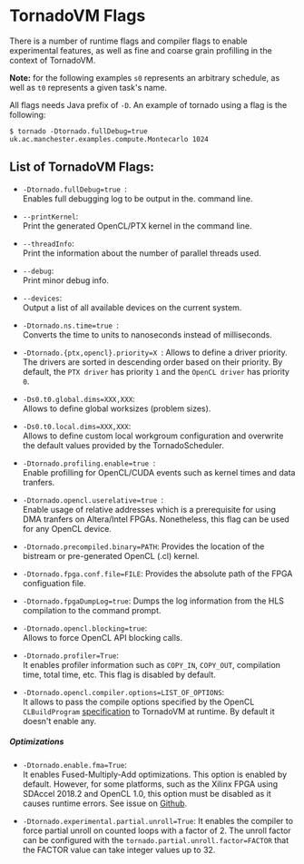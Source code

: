 # TornadoVM Flags


There is a number of runtime flags and compiler flags to enable experimental features, as well as fine and coarse grain profilling in the context of TornadoVM.


**Note:** for the following examples ```s0``` represents an arbitrary schedule, as well as ```t0``` represents a given task's name.   


All flags needs Java prefix of ```-D```. An example of tornado using a flag is the following:  


```$ tornado -Dtornado.fullDebug=true uk.ac.manchester.examples.compute.Montecarlo 1024```  


## List of TornadoVM Flags:

* ```-Dtornado.fullDebug=true ```:  
Enables full debugging log to be output in the. command line.  

* `` --printKernel ``:  
Print the generated OpenCL/PTX kernel in the command line.

* ```--threadInfo```:  
Print the information about the number of parallel threads used.

* ```--debug```:  
Print minor debug info.

* ```--devices```:  
Output a list of all available devices on the current system.

* ```-Dtornado.ns.time=true ```:  
 Converts the time to units to nanoseconds instead of milliseconds.

* ```-Dtornado.{ptx,opencl}.priority=X ```:
Allows to define a driver priority. The drivers are sorted in descending order based on their priority. By default, the `PTX driver` has priority `1` and the `OpenCL driver` has priority `0`.

* ```-Ds0.t0.global.dims=XXX,XXX```:  
Allows to define global worksizes (problem sizes).

* ```-Ds0.t0.local.dims=XXX,XXX```:  
Allows to define custom local workgroum configuration and overwrite the default values provided by the TornadoScheduler.  

* ```-Dtornado.profiling.enable=true ```:  
Enable profilling for OpenCL/CUDA events such as kernel times and data tranfers.

* ```-Dtornado.opencl.userelative=true ```:  
Enable usage of relative addresses which is a prerequisite for using DMA tranfers on Altera/Intel FPGAs. Nonetheless, this flag can be used for any OpenCL device.

* ```-Dtornado.precompiled.binary=PATH```:
 Provides the location of the bistream or pre-generated OpenCL (.cl) kernel.

* ```-Dtornado.fpga.conf.file=FILE```:
 Provides the absolute path of the FPGA configuation file.

* ```-Dtornado.fpgaDumpLog=true```:
 Dumps the log information from the HLS compilation to the command prompt.

* ```-Dtornado.opencl.blocking=true```:  
Allows to force OpenCL API blocking calls.

* `-Dtornado.profiler=True`:  
It enables profiler information such as `COPY_IN`, `COPY_OUT`, compilation time, total time, etc. This flag is disabled by default.

* `-Dtornado.opencl.compiler.options=LIST_OF_OPTIONS`:  
It allows to pass the compile options specified by the OpenCL ``CLBuildProgram`` [specification](https://www.khronos.org/registry/OpenCL/sdk/1.0/docs/man/xhtml/clBuildProgram.html) to TornadoVM at runtime. By default it doesn't enable any.

##### Optimizations

* `-Dtornado.enable.fma=True`:  
It enables Fused-Multiply-Add optimizations. This option is enabled by default. However, for some platforms, such as the Xilinx FPGA using SDAccel 2018.2 and OpenCL 1.0, this option must be disabled as it causes runtime errors. See issue on [Github](https://github.com/beehive-lab/TornadoVM/issues/24).

* `-Dtornado.experimental.partial.unroll=True`:
It enables the compiler to force partial unroll on counted loops with a factor of 2. The unroll factor can be configured with the `tornado.partial.unroll.factor=FACTOR` that the FACTOR value can take integer values up to 32.

